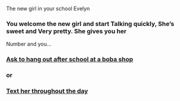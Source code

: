 The new girl in your school Evelyn

### You welcome the new girl and start Talking quickly, She’s sweet and Very pretty. She gives you her
Number and you…

### [Ask to hang out after school at a boba shop](boba.md)

### or

### [Text her throughout the day](texther.md)


